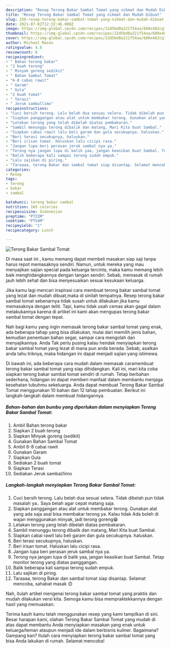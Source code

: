 ```yaml
---
description: "Resep Terong Bakar Sambal Tomat yang nikmat dan Mudah Dibuat"
title: "Resep Terong Bakar Sambal Tomat yang nikmat dan Mudah Dibuat"
slug: 156-resep-terong-bakar-sambal-tomat-yang-nikmat-dan-mudah-dibuat
date: 2021-07-02T12:32:46.008Z
image: https://img-global.cpcdn.com/recipes/22d5bd8a221f54aa/680x482cq70/terong-bakar-sambal-tomat-foto-resep-utama.jpg
thumbnail: https://img-global.cpcdn.com/recipes/22d5bd8a221f54aa/680x482cq70/terong-bakar-sambal-tomat-foto-resep-utama.jpg
cover: https://img-global.cpcdn.com/recipes/22d5bd8a221f54aa/680x482cq70/terong-bakar-sambal-tomat-foto-resep-utama.jpg
author: Micheal Mason
ratingvalue: 4.8
reviewcount: 8
recipeingredient:
- " Bahan terong bakar"
- "2 buah terong"
- " Minyak goreng sedikit"
- " Bahan Sambal Tomat"
- "6-8 cabai rawit"
- " Garam"
- " Gula"
- "2 buah tomat"
- " Terasi"
- " Jeruk samballimo"
recipeinstructions:
- "Cuci bersih terong. Lalu belah dua sesuai selera. Tidak dibelah pun tidak masalah ya.. Saya belah agar cepat matang saja."
- "Siapkan panggangan atau alat untuk membakar terong. Gunakan alat yang ada saja asal bisa membakar terong ya. Kalau tidak Ada boleh di wajan menggunakan minyak, jadi terong goreng😁"
- "Letakan terong yang telah dibelah diatas pembakaran."
- "Sambil menunggu terong dibalik dan matang, Mari Kita buat Sambal."
- "Siapkan cabai rawit lalu beli garam dan gula secukupnya. haluskan."
- "Beri terasi secukupnya, haluskan."
- "Beri irisan tomat. Haluskan lalu cicipi rasa."
- "Jangan lupa beri perasan jeruk sambal nya ya."
- "Terong nya jangan lupa di balik yaa, jangan keasikan buat Sambal. Tetap monitor terong yang diatas panggangan."
- "Balik beberapa kali sampai terong sudah empuk."
- "Lalu sajikan di piring."
- "Taraaaa, terong Bakar dan sambal tomat siap disantap. Selamat mencoba, sahabat masak 😊"
categories:
- Resep
tags:
- terong
- bakar
- sambal

katakunci: terong bakar sambal 
nutrition: 165 calories
recipecuisine: Indonesian
preptime: "PT22M"
cooktime: "PT54M"
recipeyield: "1"
recipecategory: Lunch

---
```



![Terong Bakar Sambal Tomat](https://img-global.cpcdn.com/recipes/22d5bd8a221f54aa/680x482cq70/terong-bakar-sambal-tomat-foto-resep-utama.jpg)

Di masa  saat ini , kamu memang dapat membeli masakan siap saji tanpa harus repot memasaknya sendiri. Namun, untuk mereka yang mau menyajikan sajian special pada keluarga tercinta, maka kamu memang lebih baik menghidangkannya dengan tangan sendiri. Sebab, memasak di rumah jauh lebih sehat dan bisa menyesuaikan sesuai kesukaan keluarga.

Jika kamu lagi mencari inspirasi cara membuat terong bakar sambal tomat yang lezat dan mudah dibuat,maka di sinilah tempatnya. Resep terong bakar sambal tomat  sebenarnya tidak susah untuk dilakukan jika kamu memasaknya dengan teliti. Tapi, kamu tidak usah cemas akan gagal dalam melakukannya 
karena di artikel ini kami akan mengupas terong bakar sambal tomat dengan tepat.  



Nah bagi kamu yang ingin memasak terong bakar sambal tomat yang enak, ada beberapa tahap yang bisa dilakukan, mulai dari memilih jenis bahan, kemudian penentuan bahan segar, sampai cara mengolah dan menyajikannya. Anda Tak perlu pusing kalau hendak menyiapkan terong bakar sambal tomat yang lezat di mana pun anda berada. Sebab, asalkan anda  tahu triknya, maka hidangan ini dapat menjadi sajian yang istimewa.

Di bawah ini, ada beberapa cara mudah dalam memasak caramembuat terong bakar sambal tomat yang siap dihidangkan. Kali ini, mari kita coba siapkan terong bakar sambal tomat sendiri di rumah. Tetap berbahan sederhana, hidangan ini dapat memberi manfaat dalam membantu menjaga kesehatan tubuhmu sekeluarga. Anda dapat membuat Terong Bakar Sambal Tomat menggunakan 10 bahan dan 12 tahap pembuatan. Berikut ini langkah-langkah dalam membuat hidangannya.

<!--inarticleads1-->

##### Bahan-bahan dan bumbu yang diperlukan dalam menyiapkan Terong Bakar Sambal Tomat:

1. Ambil  Bahan terong bakar
1. Siapkan 2 buah terong
1. Siapkan  Minyak goreng (sedikit)
1. Gunakan  Bahan Sambal Tomat
1. Ambil 6-8 cabai rawit
1. Gunakan  Garam
1. Siapkan  Gula
1. Sediakan 2 buah tomat
1. Siapkan  Terasi
1. Sediakan  Jeruk sambal/limo




<!--inarticleads2-->

##### Langkah-langkah menyiapkan Terong Bakar Sambal Tomat:

1. Cuci bersih terong. Lalu belah dua sesuai selera. Tidak dibelah pun tidak masalah ya.. Saya belah agar cepat matang saja.
1. Siapkan panggangan atau alat untuk membakar terong. Gunakan alat yang ada saja asal bisa membakar terong ya. Kalau tidak Ada boleh di wajan menggunakan minyak, jadi terong goreng😁
1. Letakan terong yang telah dibelah diatas pembakaran.
1. Sambil menunggu terong dibalik dan matang, Mari Kita buat Sambal.
1. Siapkan cabai rawit lalu beli garam dan gula secukupnya. haluskan.
1. Beri terasi secukupnya, haluskan.
1. Beri irisan tomat. Haluskan lalu cicipi rasa.
1. Jangan lupa beri perasan jeruk sambal nya ya.
1. Terong nya jangan lupa di balik yaa, jangan keasikan buat Sambal. Tetap monitor terong yang diatas panggangan.
1. Balik beberapa kali sampai terong sudah empuk.
1. Lalu sajikan di piring.
1. Taraaaa, terong Bakar dan sambal tomat siap disantap. Selamat mencoba, sahabat masak 😊




Nah, itulah artikel mengenai  terong bakar sambal tomat  yang praktis dan mudah dilakukan versi kita. Semoga kamu bisa mempraktekkannya dengan hasil yang memuaskan. 

Terima kasih kamu telah menggunakan resep yang kami tampilkan di sini. Besar harapan kami, olahan  Terong Bakar Sambal Tomat yang mudah di atas dapat membantu Anda menyiapkan masakan yang enak untuk keluarga/teman ataupun menjadi ide dalam berbisnis kuliner. Bagaimana? Gampang kan? Itulah cara menyiapkan terong bakar sambal tomat yang bisa Anda lakukan di rumah. Selamat mencoba!

